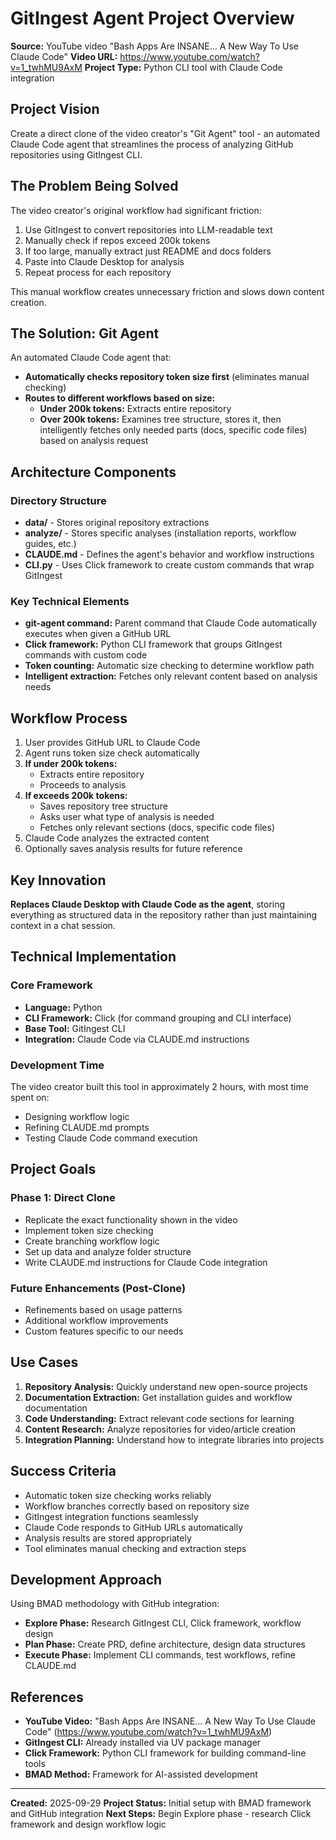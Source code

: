 # GitIngest Agent Project Overview

**Source:** YouTube video "Bash Apps Are INSANE… A New Way To Use Claude Code"
**Video URL:** https://www.youtube.com/watch?v=1_twhMU9AxM
**Project Type:** Python CLI tool with Claude Code integration

## Project Vision

Create a direct clone of the video creator's "Git Agent" tool - an automated Claude Code agent that streamlines the process of analyzing GitHub repositories using GitIngest CLI.

## The Problem Being Solved

The video creator's original workflow had significant friction:
1. Use GitIngest to convert repositories into LLM-readable text
2. Manually check if repos exceed 200k tokens
3. If too large, manually extract just README and docs folders
4. Paste into Claude Desktop for analysis
5. Repeat process for each repository

This manual workflow creates unnecessary friction and slows down content creation.

## The Solution: Git Agent

An automated Claude Code agent that:
- **Automatically checks repository token size first** (eliminates manual checking)
- **Routes to different workflows based on size:**
  - **Under 200k tokens:** Extracts entire repository
  - **Over 200k tokens:** Examines tree structure, stores it, then intelligently fetches only needed parts (docs, specific code files) based on analysis request

## Architecture Components

### Directory Structure
- **data/** - Stores original repository extractions
- **analyze/** - Stores specific analyses (installation reports, workflow guides, etc.)
- **CLAUDE.md** - Defines the agent's behavior and workflow instructions
- **CLI.py** - Uses Click framework to create custom commands that wrap GitIngest

### Key Technical Elements
- **git-agent command:** Parent command that Claude Code automatically executes when given a GitHub URL
- **Click framework:** Python CLI framework that groups GitIngest commands with custom code
- **Token counting:** Automatic size checking to determine workflow path
- **Intelligent extraction:** Fetches only relevant content based on analysis needs

## Workflow Process

1. User provides GitHub URL to Claude Code
2. Agent runs token size check automatically
3. **If under 200k tokens:**
   - Extracts entire repository
   - Proceeds to analysis
4. **If exceeds 200k tokens:**
   - Saves repository tree structure
   - Asks user what type of analysis is needed
   - Fetches only relevant sections (docs, specific code files)
5. Claude Code analyzes the extracted content
6. Optionally saves analysis results for future reference

## Key Innovation

**Replaces Claude Desktop with Claude Code as the agent**, storing everything as structured data in the repository rather than just maintaining context in a chat session.

## Technical Implementation

### Core Framework
- **Language:** Python
- **CLI Framework:** Click (for command grouping and CLI interface)
- **Base Tool:** GitIngest CLI
- **Integration:** Claude Code via CLAUDE.md instructions

### Development Time
The video creator built this tool in approximately 2 hours, with most time spent on:
- Designing workflow logic
- Refining CLAUDE.md prompts
- Testing Claude Code command execution

## Project Goals

### Phase 1: Direct Clone
- Replicate the exact functionality shown in the video
- Implement token size checking
- Create branching workflow logic
- Set up data and analyze folder structure
- Write CLAUDE.md instructions for Claude Code integration

### Future Enhancements (Post-Clone)
- Refinements based on usage patterns
- Additional workflow improvements
- Custom features specific to our needs

## Use Cases

1. **Repository Analysis:** Quickly understand new open-source projects
2. **Documentation Extraction:** Get installation guides and workflow documentation
3. **Code Understanding:** Extract relevant code sections for learning
4. **Content Research:** Analyze repositories for video/article creation
5. **Integration Planning:** Understand how to integrate libraries into projects

## Success Criteria

- Automatic token size checking works reliably
- Workflow branches correctly based on repository size
- GitIngest integration functions seamlessly
- Claude Code responds to GitHub URLs automatically
- Analysis results are stored appropriately
- Tool eliminates manual checking and extraction steps

## Development Approach

Using BMAD methodology with GitHub integration:
- **Explore Phase:** Research GitIngest CLI, Click framework, workflow design
- **Plan Phase:** Create PRD, define architecture, design data structures
- **Execute Phase:** Implement CLI commands, test workflows, refine CLAUDE.md

## References

- **YouTube Video:** "Bash Apps Are INSANE… A New Way To Use Claude Code" (https://www.youtube.com/watch?v=1_twhMU9AxM)
- **GitIngest CLI:** Already installed via UV package manager
- **Click Framework:** Python CLI framework for building command-line tools
- **BMAD Method:** Framework for AI-assisted development

---

**Created:** 2025-09-29
**Project Status:** Initial setup with BMAD framework and GitHub integration
**Next Steps:** Begin Explore phase - research Click framework and design workflow logic